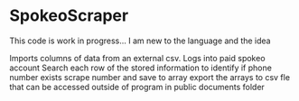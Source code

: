 SpokeoScraper
=============

This code is work in progress... I am new to the language and the idea

Imports columns of data from an external csv.
Logs into paid spokeo account
Search each row of the stored information to identify if phone number exists
scrape number and save to array
export the arrays to csv fle that can be accessed outside of program in public documents folder


